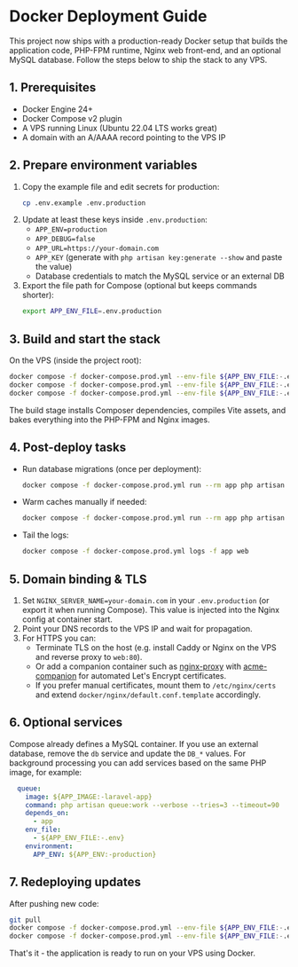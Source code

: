 # Docker Deployment Guide

This project now ships with a production-ready Docker setup that builds the application code, PHP-FPM runtime, Nginx web front-end, and an optional MySQL database. Follow the steps below to ship the stack to any VPS.

## 1. Prerequisites
- Docker Engine 24+
- Docker Compose v2 plugin
- A VPS running Linux (Ubuntu 22.04 LTS works great)
- A domain with an A/AAAA record pointing to the VPS IP

## 2. Prepare environment variables
1. Copy the example file and edit secrets for production:
   ```bash
   cp .env.example .env.production
   ```
2. Update at least these keys inside `.env.production`:
   - `APP_ENV=production`
   - `APP_DEBUG=false`
   - `APP_URL=https://your-domain.com`
   - `APP_KEY` (generate with `php artisan key:generate --show` and paste the value)
   - Database credentials to match the MySQL service or an external DB
3. Export the file path for Compose (optional but keeps commands shorter):
   ```bash
   export APP_ENV_FILE=.env.production
   ```

## 3. Build and start the stack
On the VPS (inside the project root):
```bash
docker compose -f docker-compose.prod.yml --env-file ${APP_ENV_FILE:-.env.production} pull
docker compose -f docker-compose.prod.yml --env-file ${APP_ENV_FILE:-.env.production} build
docker compose -f docker-compose.prod.yml --env-file ${APP_ENV_FILE:-.env.production} up -d
```
The build stage installs Composer dependencies, compiles Vite assets, and bakes everything into the PHP-FPM and Nginx images.

## 4. Post-deploy tasks
- Run database migrations (once per deployment):
  ```bash
  docker compose -f docker-compose.prod.yml run --rm app php artisan migrate --force
  ```
- Warm caches manually if needed:
  ```bash
  docker compose -f docker-compose.prod.yml run --rm app php artisan optimize
  ```
- Tail the logs:
  ```bash
  docker compose -f docker-compose.prod.yml logs -f app web
  ```

## 5. Domain binding & TLS
1. Set `NGINX_SERVER_NAME=your-domain.com` in your `.env.production` (or export it when running Compose). This value is injected into the Nginx config at container start.
2. Point your DNS records to the VPS IP and wait for propagation.
3. For HTTPS you can:
   - Terminate TLS on the host (e.g. install Caddy or Nginx on the VPS and reverse proxy to `web:80`).
   - Or add a companion container such as [nginx-proxy](https://github.com/nginx-proxy/nginx-proxy) with [acme-companion](https://github.com/nginx-proxy/acme-companion) for automated Let's Encrypt certificates.
   - If you prefer manual certificates, mount them to `/etc/nginx/certs` and extend `docker/nginx/default.conf.template` accordingly.

## 6. Optional services
Compose already defines a MySQL container. If you use an external database, remove the `db` service and update the `DB_*` values. For background processing you can add services based on the same PHP image, for example:
```yaml
  queue:
    image: ${APP_IMAGE:-laravel-app}
    command: php artisan queue:work --verbose --tries=3 --timeout=90
    depends_on:
      - app
    env_file:
      - ${APP_ENV_FILE:-.env}
    environment:
      APP_ENV: ${APP_ENV:-production}
```

## 7. Redeploying updates
After pushing new code:
```bash
git pull
docker compose -f docker-compose.prod.yml --env-file ${APP_ENV_FILE:-.env.production} build app web
docker compose -f docker-compose.prod.yml --env-file ${APP_ENV_FILE:-.env.production} up -d app web
```

That's it - the application is ready to run on your VPS using Docker.
